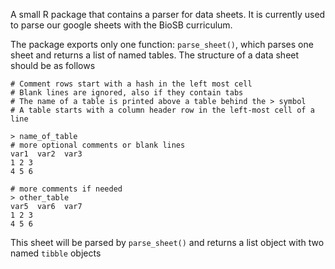 A small R package that contains a parser for data sheets. It is currently used to parse our google sheets with the BioSB curriculum.

The package exports only one function: `parse_sheet()`, which parses one sheet and returns a list of named tables. The structure of a data sheet should be as follows

```
# Comment rows start with a hash in the left most cell
# Blank lines are ignored, also if they contain tabs
# The name of a table is printed above a table behind the > symbol
# A table starts with a column header row in the left-most cell of a line

> name_of_table
# more optional comments or blank lines
var1  var2  var3
1 2 3
4 5 6

# more comments if needed
> other_table
var5  var6  var7
1 2 3
4 5 6
```

This sheet will be parsed by `parse_sheet()` and returns a list object with two named `tibble` objects 
